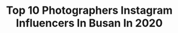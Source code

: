 ---
title: Top 10 Photographers Instagram Influencers In Busan In 2020
description: >-
  Find top photographers Instagram influencers in Busan in 2020. Most popular hashtags: #busan #photographer #seoul #selfie.
platform: Instagram
profiles:
  - username: "bleu_the_k"
    fullname: >-
      BLEU THE K
    location: "South Korea"
    followers: 53495
    engagement: 303
    commentsToLikes: 0.003874
    id: ck5q24we1ea670i11oq1laf1y
    verified: false
    hashtags: ""
  - username: "alena_vita"
    fullname: >-
      📸ФОТО СЕУЛ👤ПУСАН👤Photo Korea
    location: "South Korea"
    followers: 11273
    engagement: 731
    commentsToLikes: 0.025353
    id: ck9hbs550i7bv0j78ia6jbsvr
    verified: false
    hashtags: "#seoul, #busan, #models, #photographer"
  - username: "gorgeousalice_"
    fullname: >-
      Alicefilm
    location: "South Korea"
    followers: 61876
    engagement: 208
    commentsToLikes: 0.013656
    id: ck9wdov53gl0o0j789s7sugmo
    verified: false
    hashtags: ""
  - username: "mongle_jyh"
    fullname: >-
      풍경사진사 몽글이
    location: "South Korea"
    followers: 11838
    engagement: 863
    commentsToLikes: 0.024471
    id: ck0tyq54mnquk0i19dsizil84
    verified: false
    hashtags: "#haeundae, #tamron24, #tamron70, #gyeongju"
  - username: "gaeungbebe"
    fullname: >-
      우주안
    location: "South Korea"
    followers: 233160
    engagement: 79
    commentsToLikes: 0.038442
    id: ck0w5egxl38yk0i199q3znvt6
    verified: true
    hashtags: "#studio, #koreamodel, #busan, #hoodie"
  - username: "busansurfergirl"
    fullname: >-
      Busansurfergirl 서퍼
    location: "South Korea"
    followers: 5036
    engagement: 850
    commentsToLikes: 0.050227
    id: ck5zybtud9lid0i14myauq9il
    verified: false
    hashtags: "#fridaymovement, #bikinlife, #adios2019, #busan"
  - username: "photographer_paris_march"
    fullname: >-
      패리스마치 부산본식스냅,웨딩스냅,돌스냅
    location: "South Korea"
    followers: 8333
    engagement: 425
    commentsToLikes: 0.010476
    id: ck15s90iwbu5n0i196uhryk1k
    verified: false
    hashtags: "#bali, #thechedi, #ubud, #happybirthday"
  - username: "kukjegallery"
    fullname: >-
      KUKJE GALLERY
    location: "South Korea"
    followers: 41344
    engagement: 112
    commentsToLikes: 0.004336
    id: ck0w341u4ri330i198gzgsei8
    verified: false
    hashtags: "#staysafe, #mapplethorpe, #sowingintopainting, #contemporaryart"
  - username: "sangmi_an_"
    fullname: >-
      Sangmi An
    location: "South Korea"
    followers: 16429
    engagement: 481
    commentsToLikes: 0.010958
    id: ck0u20tpiyi1k0i19rguv83rr
    verified: false
    hashtags: "#chloe, #avenuelmagazine"
  - username: "hbnam"
    fullname: >-
      Nam
    location: "South Korea"
    followers: 30346
    engagement: 193
    commentsToLikes: 0.006612
    id: ck5q54tsfrdxv0i117yflwmud
    verified: false
    hashtags: "#seoul"
---
